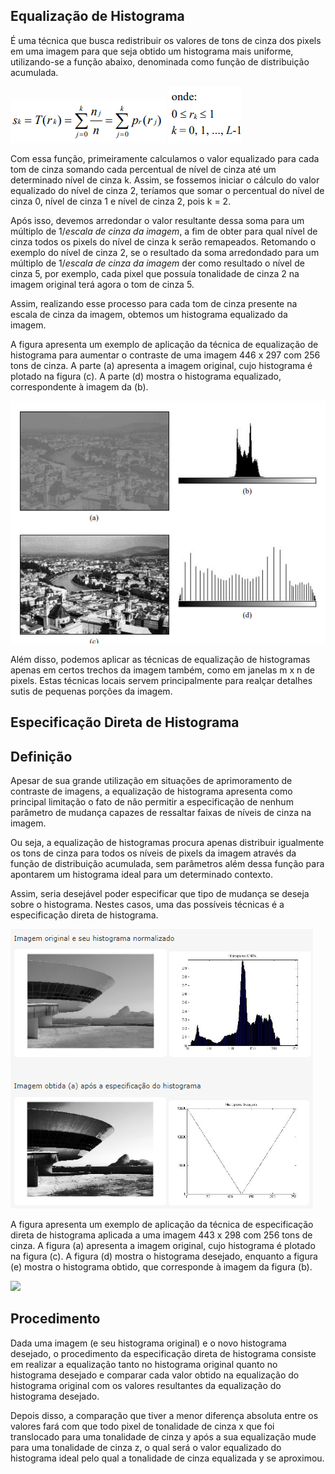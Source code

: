 ## Equalização de Histograma

É uma técnica que busca redistribuir os valores de tons de cinza dos pixels em uma imagem para que seja obtido um histograma mais uniforme, utilizando-se a função abaixo, denominada como função de distribuição acumulada. 

![](assets/formula-equalizacao1.png)
![](assets/formula-equalizacao2.png)

Com essa função, primeiramente calculamos o valor equalizado para cada tom de cinza somando cada percentual de nível de cinza até um determinado nível de cinza k. Assim, se fossemos iniciar o cálculo do valor equalizado do nível de cinza 2, teríamos que somar o percentual do nível de cinza 0, nível de cinza 1 e nível de cinza 2, pois k = 2. 

Após isso, devemos arredondar o valor resultante dessa soma para um múltiplo de 1/*escala de cinza da imagem*, a fim de obter para qual nível de cinza todos os pixels do nível de cinza k serão remapeados. Retomando o exemplo do nível de cinza 2, se o resultado da soma arredondado para um múltiplo de 1/*escala de cinza da imagem* der como resultado o nível de cinza 5, por exemplo, cada pixel que possuía tonalidade de cinza 2 na imagem original terá agora o tom de cinza 5. 

Assim, realizando esse processo para cada tom de cinza presente na escala de cinza da imagem, obtemos um histograma equalizado da imagem.

A figura apresenta um exemplo de aplicação da técnica de equalização de histograma para aumentar o contraste de uma imagem 446 x 297 com 256 tons de cinza. A parte (a) apresenta a imagem original, cujo histograma é plotado na figura (c). A parte (d) mostra o histograma equalizado, correspondente à imagem da (b).

![](assets/equalizacao-exemplo.png)

Além disso, podemos aplicar as técnicas de equalização de histogramas apenas em certos trechos da imagem também, como em janelas m x n de pixels. Estas técnicas locais servem principalmente para realçar detalhes sutis de pequenas porções da imagem.

## Especificação Direta de Histograma

## Definição

Apesar de sua grande utilização em situações de aprimoramento de contraste de imagens, a equalização de histograma apresenta como principal limitação o fato de não permitir a especificação de nenhum parâmetro de mudança capazes de ressaltar faixas de níveis de cinza na imagem. 

Ou seja, a equalização de histogramas procura apenas distribuir igualmente os tons de cinza para todos os níveis de pixels da imagem através da função de distribuição acumulada, sem parâmetros além dessa função para apontarem um histograma ideal para um determinado contexto.

Assim, seria desejável poder especificar que tipo de mudança se deseja sobre o histograma. Nestes casos, uma das possíveis técnicas é a especificação direta de histograma.

![](assets/especificacao_direta_exemplo1.png)

A figura apresenta um exemplo de aplicação da técnica de especificação direta de histograma aplicada a uma imagem 443 x 298 com 256 tons de cinza. A figura (a) apresenta a imagem original, cujo histograma é plotado na figura (c). A figura (d) mostra o histograma desejado, enquanto a figura (e) mostra o histograma obtido, que corresponde à imagem da figura (b).

![](assets/especificacao_direta_exemplo2.png)

## Procedimento

Dada uma imagem (e seu histograma original) e o novo histograma desejado, o procedimento da especificação direta de histograma consiste em realizar a equalização tanto no histograma original quanto no histograma desejado e comparar cada valor obtido na equalização do histograma original com os valores resultantes da equalização do histograma desejado. 

Depois disso, a comparação que tiver a menor diferença absoluta entre os valores fará com que todo pixel de tonalidade de cinza x que foi translocado para uma tonalidade de cinza y após a sua equalização mude para uma tonalidade de cinza z, o qual será o valor equalizado do histograma ideal pelo qual a tonalidade de cinza equalizada y se aproximou. 
